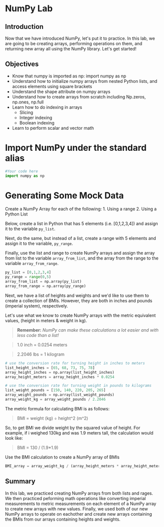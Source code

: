 
# NumPy Lab

## Introduction

Now that we have introduced NumPy, let's put it to practice. In this lab, we are going to be creating arrays, performing operations on them, and returning new array all using the NumPy library. Let's get started!

## Objectives
* Know that numpy is imported as np: import numpy as np
* Understand how to initialize numpy arrays from nested Python lists, and access elements using square brackets
* Understand the shape attribute on numpy arrays
* Understand how to create arrays from scratch including Np.zeros, np.ones, np.full
* Learn how to do indexing in arrays
    * Slicing
    * Integer indexing
    * Boolean indexing
* Learn to perform scalar and vector math

# Import NumPy under the standard alias


```python
#Your code here
import numpy as np
```

# Generating Some Mock Data

Create a NumPy Array for each of the following:
    1. Using a range
    2. Using a Python List
    
Below, create a list in Python that has 5 elements (i.e. [0,1,2,3,4]) and assign it to the variable `py_list`. 

Next, do the same, but instead of a list, create a range with 5 elements and assign it to the variable, `py_range`.

Finally, use the list and range to create NumPy arrays and assign the array from list to the variable `array_from_list`, and the array from the range to the variable `array_from_range`.


```python
py_list = [0,1,2,3,4]
py_range = range(0,5)
array_from_list = np.array(py_list)
array_from_range = np.array(py_range)
```

Next, we have a list of heights and weights and we'd like to use them to create a collection of BMIs. However, they are both in inches and pounds (imperial system), respectively. 

Let's use what we know to create NumPy arrays with the metric equivalent values, (height in meters & weight in kg).

> **Remember:** *NumPy can make these calculations a lot easier and with less code than a list!*

> 1.0 inch = 0.0254 meters

> 2.2046 lbs = 1 kilogram


```python
# use the conversion rate for turning height in inches to meters
list_height_inches = [65, 68, 73, 75, 78]
array_height_inches = np.array(list_height_inches)
array_height_meters = array_height_inches * 0.0254
```


```python
# use the conversion rate for turning weight in pounds to kilograms
list_weight_pounds = [150, 140, 220, 205, 265]
array_weight_pounds = np.array(list_weight_pounds)
array_weight_kg = array_weight_pounds / 2.2046
```

The metric formula for calculating BMI is as follows:

> BMI = weight (kg) ÷ height^2 (m^2)

So, to get BMI we divide weight by the squared value of height. For example, if i weighed 130kg and was 1.9 meters tall, the calculation would look like:

> BMI = 130 / (1.9*1.9)

Use the BMI calculation to create a NumPy array of BMIs


```python
BMI_array = array_weight_kg / (array_height_meters * array_height_meters)
```

## Summary

In this lab, we practiced creating NumPy arrays from both lists and rages. We then practiced peforming math operations like converting imperial measurements to metric measurements on each element of a NumPy array to create new arrays with new values. Finally, we used both of our new NumPy arrays to operate on eachother and create new arrays containing the BMIs from our arrays containing heights and weights.
